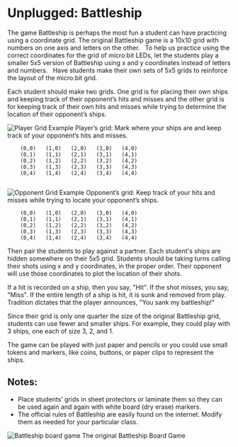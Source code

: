 # Unplugged: Battleship

The game Battleship is perhaps the most fun a student can have practicing using a coordinate grid. The original Battleship game is a 10x10 grid with numbers on one axis and letters on the other.
 
To help us practice using the correct coordinates for the grid of micro:bit LEDs, let the students play a smaller 5x5 version of Battleship using x and y coordinates instead of letters and numbers.
 
Have students make their own sets of 5x5 grids to reinforce the layout of the micro:bit grid.

Each student should make two grids. One grid is for placing their own ships and keeping track of their opponent’s hits and misses and the other grid is for keeping track of their own hits and misses while trying to determine the location of their opponent’s ships.

![Player Grid Example](/static/courses/csintro/coordinates/player-grid.png)
Player’s grid: Mark where your ships are and keep track of your opponent’s hits and misses.

```
	(0,0)	(1,0)	(2,0)	(3,0)	(4,0)
	(0,1)	(1,1)	(2,1)	(3,1)	(4,1)
	(0,2)	(1,2)	(2,2)	(3,2)	(4,2)
	(0,3)	(1,3)	(2,3)	(3,3)	(4,3)
	(0,4)	(1,4)	(2,4)	(3,4)	(4,4)
	 
```

![Opponent Grid Example](/static/courses/csintro/coordinates/opponent-grid.png)
Opponent’s grid: Keep track of your hits and misses while trying to locate your opponent’s ships.

```
	(0,0)	(1,0)	(2,0)	(3,0)	(4,0)
	(0,1)	(1,1)	(2,1)	(3,1)	(4,1)
	(0,2)	(1,2)	(2,2)	(3,2)	(4,2)
	(0,3)	(1,3)	(2,3)	(3,3)	(4,3)
	(0,4)	(1,4)	(2,4)	(3,4)	(4,4)
```

Then pair the students to play against a partner. Each student's ships are hidden somewhere on their 5x5 grid. Students should be taking turns calling their shots using x and y coordinates, in the proper order. Their opponent will use those coordinates to plot the location of their shots.

If a hit is recorded on a ship, then you say, "Hit". If the shot misses, you say, "Miss". If the entire length of a ship is hit, it is sunk and removed from play. Tradition dictates that the player announces, "You sank my battleship!"

Since their grid is only one quarter the size of the original Battleship grid, students can use fewer and smaller ships. For example, they could play with 3 ships, one each of size 3, 2, and 1.

The game can be played with just paper and pencils or you could use small tokens and markers, like coins, buttons, or paper clips to represent the ships.
 
## Notes:
* Place students’ grids in sheet protectors or laminate them so they can be used again and again with white board (dry erase) markers.
* The official rules of Battleship are easily found on the internet. Modify them as needed for your particular class.

![Battleship board game](/static/courses/csintro/coordinates/battleship-board-game.jpg)
The original Battleship Board Game
